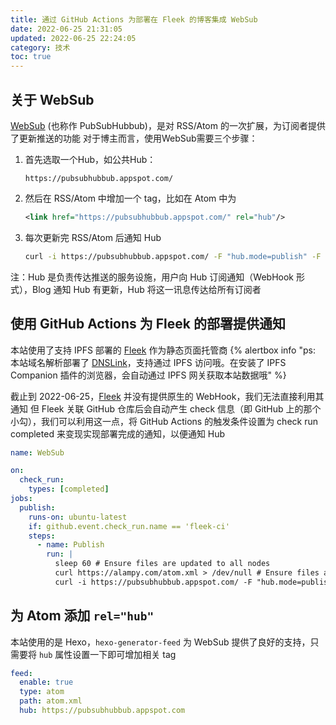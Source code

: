 ```yaml
---
title: 通过 GitHub Actions 为部署在 Fleek 的博客集成 WebSub
date: 2022-06-25 21:31:05
updated: 2022-06-25 22:24:05
category: 技术
toc: true
---
```

## 关于 WebSub
[WebSub](https://w3c.github.io/websub/) (也称作 PubSubHubbub)，是对 RSS/Atom 的一次扩展，为订阅者提供了更新推送的功能
对于博主而言，使用WebSub需要三个步骤：
1. 首先选取一个Hub，如公共Hub：
   ```
   https://pubsubhubbub.appspot.com/
   ```
2. 然后在 RSS/Atom 中增加一个 tag，比如在 Atom 中为 
   ```xml
   <link href="https://pubsubhubbub.appspot.com/" rel="hub"/>
   ```
3. 每次更新完 RSS/Atom 后通知 Hub
   ```bash
   curl -i https://pubsubhubbub.appspot.com/ -F "hub.mode=publish" -F "hub.url=https://alampy.com/atom.xml"
   ```

注：Hub 是负责传达推送的服务设施，用户向 Hub 订阅通知（WebHook 形式），Blog 通知 Hub 有更新，Hub 将这一讯息传达给所有订阅者

## 使用 GitHub Actions 为 Fleek 的部署提供通知
本站使用了支持 IPFS 部署的 [Fleek](https://fleek.co/) 作为静态页面托管商
{% alertbox info "ps: 本站域名解析部署了 [DNSLink](https://dnslink.io/)，支持通过 IPFS 访问哦。在安装了 IPFS Companion 插件的浏览器，会自动通过 IPFS 网关获取本站数据哦" %}

截止到 2022-06-25，[Fleek](https://fleek.co/) 并没有提供原生的 WebHook，我们无法直接利用其通知
但 Fleek 关联 GitHub 仓库后会自动产生 check 信息（即 GitHub 上的那个小勾），我们可以利用这一点，将 GitHub Actions 的触发条件设置为 check run completed 来变现实现部署完成的通知，以便通知 Hub
```yaml
name: WebSub

on:
  check_run:
    types: [completed]
jobs:
  publish:
    runs-on: ubuntu-latest
    if: github.event.check_run.name == 'fleek-ci'
    steps:
      - name: Publish
        run: |
          sleep 60 # Ensure files are updated to all nodes
          curl https://alampy.com/atom.xml > /dev/null # Ensure files are available
          curl -i https://pubsubhubbub.appspot.com/ -F "hub.mode=publish" -F "hub.url=https://alampy.com/atom.xml"
```

## 为 Atom 添加 `rel="hub"`
本站使用的是 Hexo，`hexo-generator-feed` 为 WebSub 提供了良好的支持，只需要将 `hub` 属性设置一下即可增加相关 tag
```yaml
feed:
  enable: true
  type: atom
  path: atom.xml
  hub: https://pubsubhubbub.appspot.com
```